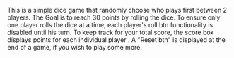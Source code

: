 This is a simple dice game that randomly choose who plays first between 2 players.
The Goal is to reach 30 points by rolling the dice.
To ensure only one player rolls the dice at a time, each player's roll btn functionality is disabled until his turn.
To keep track for your total score, the score box displays points for each individual player . 
A "Reset btn" is displayed at the end of a game, if you wish to play some more.

